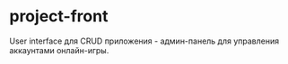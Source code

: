 # project-front
User interface для CRUD приложения - админ-панель для управления аккаунтами онлайн-игры.
